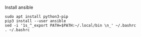 Install ansible

```
sudo apt install python3-pip
pip3 install --user ansible
sed -i '1s_^_export PATH=$PATH:~/.local/bin \n_' ~/.bashrc
. ~/.bashrc
```
